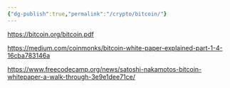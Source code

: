 ```yaml
---
{"dg-publish":true,"permalink":"/crypto/bitcoin/"}
---
```




https://bitcoin.org/bitcoin.pdf

https://medium.com/coinmonks/bitcoin-white-paper-explained-part-1-4-16cba783146a

https://www.freecodecamp.org/news/satoshi-nakamotos-bitcoin-whitepaper-a-walk-through-3e9e1dee71ce/